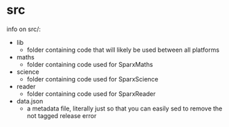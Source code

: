 # src

info on src/:  
  
* lib
  * folder containing code that will likely be used between all platforms
* maths
  * folder containing code used for SparxMaths
* science
  * folder containing code used for SparxScience
* reader
  * folder containing code used for SparxReader
* data.json
  * a metadata file, literally just so that you can easily sed to remove the not tagged release error
